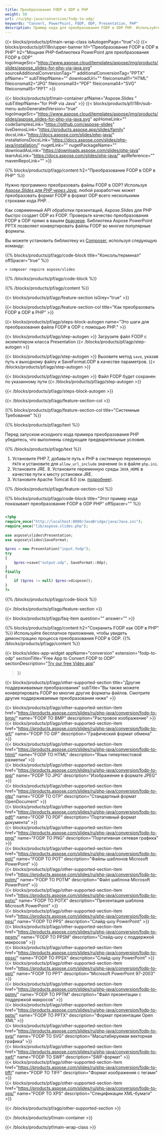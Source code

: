 ```yaml
---
title: Преобразование FODP в ODP в PHP
weight: 50
url: /ru/php-java/conversion/fodp-to-odp/ 
keywords: "Convert, PowerPoint, FODP, ODP, Presentation, PHP"
description: Пример кода для преобразования FODP в ODP PHP. Используйте PowerPoint PHP API для пакетного преобразования файлов FODP в файлы ODP.
---
```


{{< blocks/products/pf/main-wrap-class isAutogenPage="true">}}
{{< blocks/products/pf/i18n/upper-banner h1="Преобразование FODP в ODP в PHP" h2="Мощная PHP-библиотека PowerPoint для преобразования FODP в ODP" logoImageSrc="https://www.aspose.cloud/templates/aspose/img/products/slides/aspose_slides-for-php-via-java.svg" sourceAdditionalConversionTag="" additionalConversionTag="PPTX" pfName="" subTitlepfName="" downloadUrl="" fileiconsmall1="HTML" fileiconsmall2="JPG" fileiconsmall3="PDF" fileiconsmall4="SVG" fileiconsmall5="PPT" >}}

{{< blocks/products/pf/main-container pfName="Aspose.Slides " subTitlepfName="for PHP via Java" >}}
{{< blocks/products/pf/i18n/sub-menu autoGeneratedVersion="true" logoImageSrc="https://www.aspose.cloud/templates/aspose/img/products/slides/aspose_slides-for-php-via-java.svg" apiHomeLink="" codeSamplesLink="https://github.com/aspose-slides" liveDemosLink="https://products.aspose.app/slides/family" docsLink="https://docs.aspose.com/slides/php-java/" installationsDocsLink="https://docs.aspose.com/slides/php-java/installation/" nugetLink="" nugetPackageName="" downloadAsLink="https://downloads.aspose.com/slides/php-java" learnAsLink="https://docs.aspose.com/slides/php-java/" apiReference="" mavenRepoLink="" >}}

{{% blocks/products/pf/agp/content h2="Преобразование FODP в ODP в PHP" %}}

Нужно программно преобразовать файлы FODP в ODP? Используя [*Aspose.Slides для PHP через Java*](https://products.aspose.com/slides/ru/php-java/), любой разработчик может преобразовать формат FODP в формат ODP всего несколькими строками кода PHP. .

Как современный API обработки презентаций, Aspose.Slides для PHP быстро создает ODP из FODP. Проверьте качество преобразования FODP в ODP прямо в вашем [браузере](https://products.aspose.app/slides/conversion). Библиотека Aspose PowerPoint PPTX позволяет конвертировать файлы FODP во многие популярные форматы.

Вы можете установить библиотеку из [Composer](https://packagist.org/packages/aspose/slides), используя следующую команду:

{{% blocks/products/pf/agp/code-block title="Консоль/терминал" offSpacer="true" %}}

```console
> composer require aspose/slides 

```

{{% /blocks/products/pf/agp/code-block %}}

{{% /blocks/products/pf/agp/content %}}

{{< blocks/products/pf/agp/feature-section isGrey="true" >}}

{{< blocks/products/pf/agp/feature-section-col title="Как преобразовать FODP в ODP в PHP" >}}

{{< blocks/products/pf/agp/steps-block-autogen name="Это шаги для преобразования файла FODP в ODP с помощью PHP." >}}

{{< blocks/products/pf/agp/step-autogen >}}
Загрузите файл FODP с экземпляром класса Presentation
{{< /blocks/products/pf/agp/step-autogen >}}

{{< blocks/products/pf/agp/step-autogen >}}
Вызовите метод `save`, указав путь к выходному файлу и SaveFormat.ODP в качестве параметров.
{{< /blocks/products/pf/agp/step-autogen >}}

{{< blocks/products/pf/agp/step-autogen >}}
Файл FODP будет сохранен по указанному пути
{{< /blocks/products/pf/agp/step-autogen >}}

{{< /blocks/products/pf/agp/steps-block-autogen >}}

{{< /blocks/products/pf/agp/feature-section-col >}}

{{% blocks/products/pf/agp/feature-section-col title="Системные Требования" %}}

{{% blocks/products/pf/agp/text %}}

 Перед запуском исходного кода примера преобразования PHP убедитесь, что выполнены следующие предварительные условия.

{{% /blocks/products/pf/agp/text %}}

1. Установите PHP 7, добавьте путь к PHP в системную переменную `PATH` и установите для `allow_url_include` значение `On` в файле `php.ini`.
1. Установите JRE. 8. Установите переменную среды `JAVA_HOME` в качестве пути к месту установки JRE.
1. Установите Apache Tomcat 8.0 (см. [подробнее](https://docs.aspose.com/slides/php-java/installation/)). 

{{% /blocks/products/pf/agp/feature-section-col %}}

{{% blocks/products/pf/agp/code-block title="Этот пример кода показывает преобразование FODP в ODP PHP" offSpacer="" %}}

```php

<?php
require_once("http://localhost:8080/JavaBridge/java/Java.inc");
require_once("lib/aspose.slides.php");
 
use aspose\slides\Presentation;
use aspose\slides\SaveFormat;
 
$pres = new Presentation("input.fodp");
try
{
    $pres->save("output.odp", SaveFormat::Odp);
}
finally
{
    if ($pres != null) $pres->dispose();
}
?>

```
{{% /blocks/products/pf/agp/code-block %}}

{{< /blocks/products/pf/agp/feature-section >}}

{{< blocks/products/pf/agp/faq-item question="" answer="" >}}
 
{{% blocks/products/pf/agp/content h2="Сохранить FODP как ODP в PHP" %}}
Используйте бесплатное приложение, чтобы увидеть демонстрацию процесса преобразования FODP в ODP. 
{{% /blocks/products/pf/agp/content %}}

<!-- aboutfile Starts -->

{{< blocks/slides-app-widget 
appName="conversion"
extension="fodp-to-odp"
sectionTitle="Free App to Convert FODP to ODP" 
sectionDescription="[Try our free Video app](https://products.aspose.app/slides/video/)" 
>}}

<!-- aboutfile Ends -->

{{< blocks/products/pf/agp/other-supported-section title="Другие поддерживаемые преобразования" subTitle="Вы также можете конвертировать FODP во многие другие форматы файлов. Смотрите другие поддерживаемые преобразования ниже" >}}

{{< blocks/products/pf/agp/other-supported-section-item href="https://products.aspose.com/slides/ru/php-java/conversion/fodp-to-bmp/" name="FODP TO BMP" description="Растровое изображение" >}}  
{{< blocks/products/pf/agp/other-supported-section-item href="https://products.aspose.com/slides/ru/php-java/conversion/fodp-to-gif/" name="FODP TO GIF" description="Графический формат обмена" >}}  
{{< blocks/products/pf/agp/other-supported-section-item href="https://products.aspose.com/slides/ru/php-java/conversion/fodp-to-html/" name="FODP TO HTML" description="Язык гипертекстовой разметки" >}}  
{{< blocks/products/pf/agp/other-supported-section-item href="https://products.aspose.com/slides/ru/php-java/conversion/fodp-to-jpg/" name="FODP TO JPG" description="Изображение в формате JPEG" >}}  
{{< blocks/products/pf/agp/other-supported-section-item href="https://products.aspose.com/slides/ru/php-java/conversion/fodp-to-otp/" name="FODP TO OTP" description="Стандартный формат OpenDocument" >}}  
{{< blocks/products/pf/agp/other-supported-section-item href="https://products.aspose.com/slides/ru/php-java/conversion/fodp-to-pdf/" name="FODP TO PDF" description="Портативный формат документа" >}}  
{{< blocks/products/pf/agp/other-supported-section-item href="https://products.aspose.com/slides/ru/php-java/conversion/fodp-to-png/" name="FODP TO PNG" description="Портативная сетевая графика" >}}  
{{< blocks/products/pf/agp/other-supported-section-item href="https://products.aspose.com/slides/ru/php-java/conversion/fodp-to-pot/" name="FODP TO POT" description="Файлы шаблонов Microsoft PowerPoint" >}}  
{{< blocks/products/pf/agp/other-supported-section-item href="https://products.aspose.com/slides/ru/php-java/conversion/fodp-to-potm/" name="FODP TO POTM" description="Файл шаблона Microsoft PowerPoint" >}}  
{{< blocks/products/pf/agp/other-supported-section-item href="https://products.aspose.com/slides/ru/php-java/conversion/fodp-to-potx/" name="FODP TO POTX" description="Презентация шаблона Microsoft PowerPoint" >}}  
{{< blocks/products/pf/agp/other-supported-section-item href="https://products.aspose.com/slides/ru/php-java/conversion/fodp-to-pps/" name="FODP TO PPS" description="Слайд-шоу PowerPoint" >}}  
{{< blocks/products/pf/agp/other-supported-section-item href="https://products.aspose.com/slides/ru/php-java/conversion/fodp-to-ppsm/" name="FODP TO PPSM" description="Слайд-шоу с поддержкой макросов" >}}  
{{< blocks/products/pf/agp/other-supported-section-item href="https://products.aspose.com/slides/ru/php-java/conversion/fodp-to-ppsx/" name="FODP TO PPSX" description="Слайд-шоу PowerPoint" >}}  
{{< blocks/products/pf/agp/other-supported-section-item href="https://products.aspose.com/slides/ru/php-java/conversion/fodp-to-ppt/" name="FODP TO PPT" description="Microsoft PowerPoint 97-2003" >}}  
{{< blocks/products/pf/agp/other-supported-section-item href="https://products.aspose.com/slides/ru/php-java/conversion/fodp-to-pptm/" name="FODP TO PPTM" description="Файл презентации с поддержкой макросов" >}}  
{{< blocks/products/pf/agp/other-supported-section-item href="https://products.aspose.com/slides/ru/php-java/conversion/fodp-to-pptx/" name="FODP TO PPTX" description="Формат презентации Open XML" >}}  
{{< blocks/products/pf/agp/other-supported-section-item href="https://products.aspose.com/slides/ru/php-java/conversion/fodp-to-svg/" name="FODP TO SVG" description="Масштабируемая векторная графика" >}}  
{{< blocks/products/pf/agp/other-supported-section-item href="https://products.aspose.com/slides/ru/php-java/conversion/fodp-to-swf/" name="FODP TO SWF" description="SWF-формат" >}}  
{{< blocks/products/pf/agp/other-supported-section-item href="https://products.aspose.com/slides/ru/php-java/conversion/fodp-to-tiff/" name="FODP TO TIFF" description="Формат изображения с тегами" >}}  
{{< blocks/products/pf/agp/other-supported-section-item href="https://products.aspose.com/slides/ru/php-java/conversion/fodp-to-xps/" name="FODP TO XPS" description="Спецификации XML-бумаги" >}}  


{{< /blocks/products/pf/agp/other-supported-section >}}

{{< /blocks/products/pf/main-container >}}
    
{{< /blocks/products/pf/main-wrap-class >}}